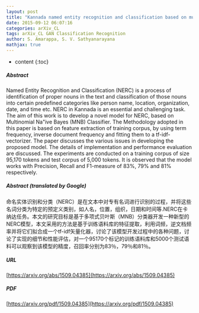```yaml
---
layout: post
title: "Kannada named entity recognition and classification based on multinomial naïve bayes classifier"
date: 2015-09-12 06:07:16
categories: arXiv_CL
tags: arXiv_CL GAN Classification Recognition
author: S. Amarappa, S. V. Sathyanarayana
mathjax: true
---
```


* content
{:toc}

##### Abstract
Named Entity Recognition and Classification (NERC) is a process of identification of proper nouns in the text and classification of those nouns into certain predefined categories like person name, location, organization, date, and time etc. NERC in Kannada is an essential and challenging task. The aim of this work is to develop a novel model for NERC, based on Multinomial Na\"ive Bayes (MNB) Classifier. The Methodology adopted in this paper is based on feature extraction of training corpus, by using term frequency, inverse document frequency and fitting them to a tf-idf-vectorizer. The paper discusses the various issues in developing the proposed model. The details of implementation and performance evaluation are discussed. The experiments are conducted on a training corpus of size 95,170 tokens and test corpus of 5,000 tokens. It is observed that the model works with Precision, Recall and F1-measure of 83%, 79% and 81% respectively.

##### Abstract (translated by Google)
命名实体识别和分类（NERC）是在文本中对专有名词进行识别的过程，并将这些名词分类为特定的预定义类别，如人名，位置，组织，日期和时间等.NERC在卡纳达任务。本文的研究目标是基于多项式贝叶斯（MNB）分类器开发一种新型的NERC模型，本文采用的方法是基于训练语料库的特征提取，利用词频，逆文档频率并将它们拟合成一个tf-idf矢量化器，讨论了该模型开发过程中的各种问题，讨论了实现的细节和性能评估，对一个95170个标记的训练语料库和5000个测试语料可以观察到该模型的精度，召回率分别为83％，79％和81％。

##### URL
[https://arxiv.org/abs/1509.04385](https://arxiv.org/abs/1509.04385)

##### PDF
[https://arxiv.org/pdf/1509.04385](https://arxiv.org/pdf/1509.04385)

